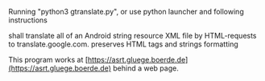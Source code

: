 Running "python3 gtranslate.py", or use python launcher and following instructions

shall translate all of an Android string resource XML file by HTML-requests to translate.google.com.
preserves HTML tags and strings formatting

This program works at [https://asrt.gluege.boerde.de](https://asrt.gluege.boerde.de) behind a web page.
